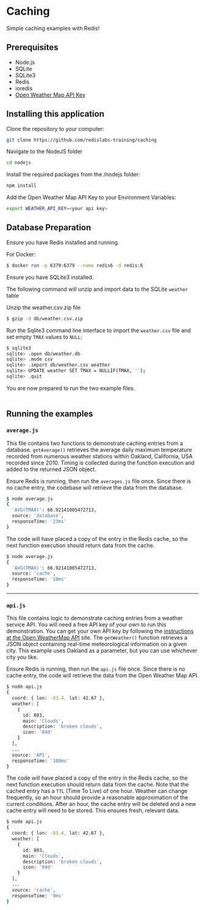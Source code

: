 # Caching
Simple caching examples with Redis!

## Prerequisites
- Node.js
- SQLite
- SQLite3
- Redis
- ioredis
- [Open Weather Map API Key ](https://openweathermap.org/api)

## Installing this application

Clone the repository to your computer:

```bash
git clone https://github.com/redislabs-training/caching
```

Navigate to the NodeJS folder
```bash
cd nodejs
```

Install the required packages from the /nodejs folder:
```bash
npm install 
```

Add the Open Weather Map API Key to your Environment Variables:
```bash
export WEATHER_API_KEY=<your api key>
```

## Database Preparation

Ensure you have Redis installed and running.

For Docker:
```bash
$ docker run -p 6379:6379 --name redis6 -d redis:6 
```

Ensure you have SQLite3 installed.

The following command will unzip and import data to the SQLite `weather` table

Unzip the weather.csv.zip file
```bash
$ gzip -d db/weather.csv.zip
```

Run the Sqlite3 command line interface to import the `weather.csv` file and set empty `TMAX` values to `NULL`:
```bash
$ sqlite3
sqlite> .open db/weather.db
sqlite> .mode csv
sqlite> .import db/weather.csv weather
sqlite> UPDATE weather SET TMAX = NULLIF(TMAX, '');
sqlite> .quit
```

You are now prepared to run the two example files.
<br/>
<br/>

## Running the examples

### `average.js`

This file contains two functions to demonstrate caching entries from a database.  `getAverage()` retrieves the average daily maximum temperature recorded from numerous weather stations within Oakland, California, USA recorded since 2010. Timing is collected during the function execution and added to the returned JSON object.

Ensure Redis is running, then run the `averages.js` file once.  Since there is no cache entry, the codebase will retrieve the data from the database.

```bash
$ node average.js
{
  'AVG(TMAX)': 66.92141005472713,
  source: 'database',
  responseTime: '23ms'
}
```

The code will have placed a copy of the entry in the Redis cache, so the next function execution should return data from the cache.

```bash
$ node average.js
{
  'AVG(TMAX)': 66.92141005472713,
  source: 'cache',
  responseTime: '10ms'
}
```

---

### `api.js`

This file contains logic to demonstrate caching entries from a weather service API.  You will need a free API key of your own to run this demonstration. You can get your own API key by following the [instructions at the Open WeatherMap API](https://openweathermap.org/api) site.  The `getWeather()` function retrieves a JSON object containing real-time meteorological information on a given city. This example uses Oakland as a parameter, but you can use whichever city you like.

Ensure Redis is running, then run the `api.js` file once.  Since there is no cache entry, the code will retrieve the data from the Open Weather Map API.

```bash
$ node api.js
{
  coord: { lon: -83.4, lat: 42.67 },
  weather: [
    {
      id: 803,
      main: 'Clouds',
      description: 'broken clouds',
      icon: '04d'
    }
  ],
  ...
  source: 'API',
  responseTime: '180ms'
}
```

The code will have placed a copy of the entry in the Redis cache, so the next function execution should return data from the cache. Note that the cached entry has a `TTL` (Time To Live) of one hour. Weather can change frequently, so an hour should provide a reasonable approximation of the current conditions. After an hour, the cache entry will be deleted and a new cache entry will need to be stored. This ensures fresh, relevant data.

```bash
$ node api.js
{
  coord: { lon: -83.4, lat: 42.67 },
  weather: [
    {
      id: 803,
      main: 'Clouds',
      description: 'broken clouds',
      icon: '04d'
    }
  ],
  ...
  source: 'cache',
  responseTime: '9ms'
}
```
